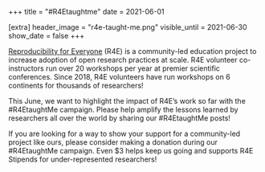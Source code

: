 +++
title = "#R4Etaughtme"
date = 2021-06-01

[extra]
header_image = "r4e-taught-me.png"
visible_until = 2021-06-30
show_date = false
+++

[Reproducibility for Everyone](https://repro4everyone.org/) (R4E) is a community-led education project to increase adoption of open research practices at scale. R4E volunteer co-instructors run over 20 workshops per year at premier scientific conferences. Since 2018, R4E volunteers have run workshops on 6 continents for thousands of researchers!

This June, we want to highlight the impact of R4E’s work so far with the #R4EtaughtMe campaign. Please help amplify the lessons learned by researchers all over the world by sharing our #R4EtaughtMe posts!

<!-- more -->

If you are looking for a way to show your support for a community-led project like ours, please consider making a donation during our #R4EtaughtMe campaign. Even $3 helps keep us going and supports R4E Stipends for under-represented researchers!
